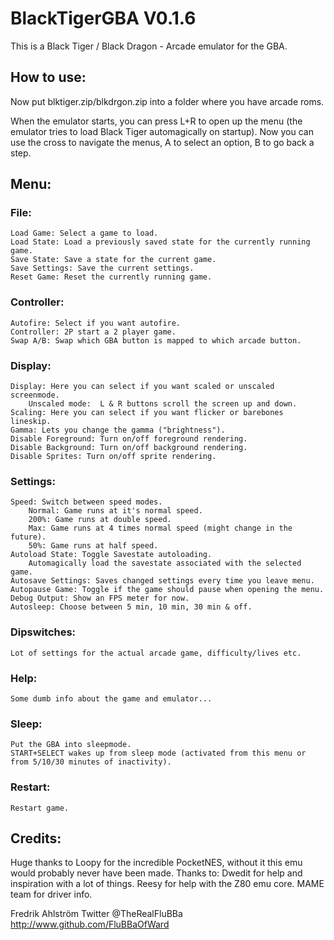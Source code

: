 # BlackTigerGBA V0.1.6

This is a Black Tiger / Black Dragon - Arcade emulator for the GBA.

## How to use:
Now put blktiger.zip/blkdrgon.zip into a folder where you have arcade roms.

When the emulator starts, you can press L+R to open up the menu (the emulator
tries to load Black Tiger automagically on startup). Now you can use the cross
to navigate the menus, A to select an option, B to go back a step.

## Menu:

### File:
	Load Game: Select a game to load.
	Load State: Load a previously saved state for the currently running game.
	Save State: Save a state for the current game.
	Save Settings: Save the current settings.
	Reset Game: Reset the currently running game.

### Controller:
	Autofire: Select if you want autofire.
	Controller: 2P start a 2 player game.
	Swap A/B: Swap which GBA button is mapped to which arcade button.

### Display:
	Display: Here you can select if you want scaled or unscaled screenmode.
		Unscaled mode:  L & R buttons scroll the screen up and down.
	Scaling: Here you can select if you want flicker or barebones lineskip.
	Gamma: Lets you change the gamma ("brightness").
	Disable Foreground: Turn on/off foreground rendering.
	Disable Background: Turn on/off background rendering.
	Disable Sprites: Turn on/off sprite rendering.

### Settings:
	Speed: Switch between speed modes.
		Normal: Game runs at it's normal speed.
		200%: Game runs at double speed.
		Max: Game runs at 4 times normal speed (might change in the future).
		50%: Game runs at half speed.
	Autoload State: Toggle Savestate autoloading.
		Automagically load the savestate associated with the selected game.
	Autosave Settings: Saves changed settings every time you leave menu.
	Autopause Game: Toggle if the game should pause when opening the menu.
	Debug Output: Show an FPS meter for now.
	Autosleep: Choose between 5 min, 10 min, 30 min & off.

### Dipswitches:
	Lot of settings for the actual arcade game, difficulty/lives etc.

### Help:
	Some dumb info about the game and emulator...

### Sleep:
	Put the GBA into sleepmode.
	START+SELECT wakes up from sleep mode (activated from this menu or from	5/10/30	minutes of inactivity).

### Restart:
	Restart game.

## Credits:
Huge thanks to Loopy for the incredible PocketNES, without it this emu would
probably never have been made.
Thanks to:
Dwedit for help and inspiration with a lot of things.
Reesy for help with the Z80 emu core.
MAME team for driver info.


Fredrik Ahlström
Twitter @TheRealFluBBa
http://www.github.com/FluBBaOfWard

